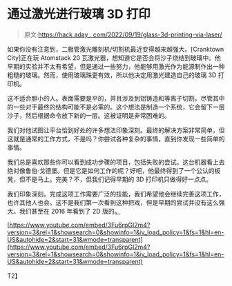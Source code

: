 # 通过激光进行玻璃 3D 打印

> 原文:[https://hack aday . com/2022/09/19/glass-3d-printing-via-laser/](https://hackaday.com/2022/09/19/glass-3d-printing-via-laser/)

如果你没有注意到，二极管激光雕刻机/切割机最近变得越来越强大。[Cranktown City]正在玩 Atomstack 20 瓦激光器，想知道它是否会将沙子烧结到玻璃中。他早期的实验并不太有希望，但是通过一些努力，他能够用激光作为能源制作出一种粗糙的玻璃。然而，使用玻璃珠更有效，所以他决定用激光建造自己的玻璃 3D 打印机。

这不适合胆小的人。表面需要是平的，并且涉及到铝铸造和等离子切割，尽管其中的一些对于最终的结构可能不是必需的。这个想法是制造一个系统，它会留下一层沙子，然后根据命令放下新的一层。这被证明是非常困难的。

我们对他试图让平台恰到好处的许多想法印象深刻。最终的解决方案非常简单，但这就是通常的工作方式，不是吗？你尝试各种复杂的事情，直到你发现一些简单的事情。

我们总是喜欢那些你可以看到成功步骤的项目，包括失败的尝试。这台机器看上去绝对像鲁伯·戈德堡。但是它是如何工作的呢？好吧，他最终得到了一个公认的板凳，但不是马上。完美？不，但我们记得早期的 3D 打印机只做得好一点点。

我们印象深刻。完成这项工作需要广泛的技能，我们希望他会继续完善这项工作，也许其他人也会。这不是我们第一次看到这种把戏，但是早期的尝试并没有这么强大。我们甚至在 2016 年看到了 2D 版的[。](https://hackaday.com/2016/12/07/sintering-sand-with-a-laser-cutter/)

 [https://www.youtube.com/embed/3Fu6rpGI2m4?version=3&rel=1&showsearch=0&showinfo=1&iv_load_policy=1&fs=1&hl=en-US&autohide=2&start=31&wmode=transparent](https://www.youtube.com/embed/3Fu6rpGI2m4?version=3&rel=1&showsearch=0&showinfo=1&iv_load_policy=1&fs=1&hl=en-US&autohide=2&start=31&wmode=transparent)

T2】